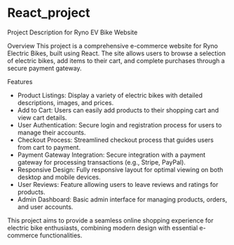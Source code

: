# React_project

Project Description for Ryno EV Bike Website

Overview
This project is a comprehensive e-commerce website for Ryno Electric Bikes, built using React. The site allows users to browse a selection of electric bikes, add items to their cart, and complete purchases through a secure payment gateway.

Features
- Product Listings: Display a variety of electric bikes with detailed descriptions, images, and prices.
- Add to Cart: Users can easily add products to their shopping cart and view cart details.
- User Authentication: Secure login and registration process for users to manage their accounts.
- Checkout Process: Streamlined checkout process that guides users from cart to payment.
- Payment Gateway Integration: Secure integration with a payment gateway for processing transactions (e.g., Stripe, PayPal).
- Responsive Design: Fully responsive layout for optimal viewing on both desktop and mobile devices.
- User Reviews: Feature allowing users to leave reviews and ratings for products.
- Admin Dashboard: Basic admin interface for managing products, orders, and user accounts.

This project aims to provide a seamless online shopping experience for electric bike enthusiasts, combining modern design with essential e-commerce functionalities.
